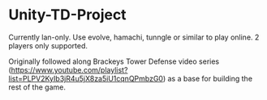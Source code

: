 # Unity-TD-Project

Currently lan-only. Use evolve, hamachi, tunngle or similar to play online.
2 players only supported.

Originally followed along Brackeys Tower Defense video series (https://www.youtube.com/playlist?list=PLPV2KyIb3jR4u5jX8za5iU1cqnQPmbzG0) as a base for building the rest of the game.



